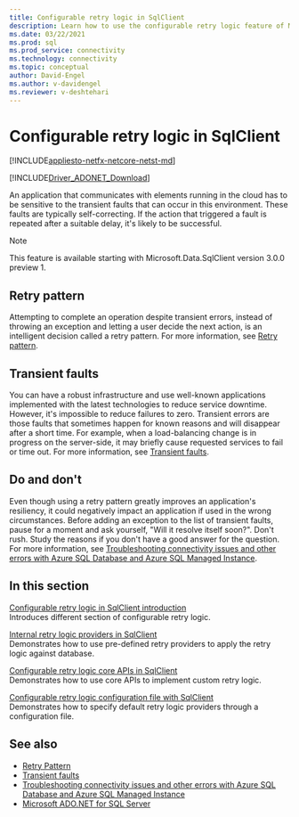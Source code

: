 ```yaml
---
title: Configurable retry logic in SqlClient
description: Learn how to use the configurable retry logic feature of Microsoft.Data.SqlClient when establishing a connection or executing a command.
ms.date: 03/22/2021
ms.prod: sql
ms.prod_service: connectivity
ms.technology: connectivity
ms.topic: conceptual
author: David-Engel
ms.author: v-davidengel
ms.reviewer: v-deshtehari
---
```

# Configurable retry logic in SqlClient

[!INCLUDE[appliesto-netfx-netcore-netst-md](../../includes/appliesto-netfx-netcore-netst-md.md)]

[!INCLUDE[Driver_ADONET_Download](../../includes/driver_adonet_download.md)]

An application that communicates with elements running in the cloud has to be sensitive to the transient faults that can occur in this environment. These faults are typically self-correcting. If the action that triggered a fault is repeated after a suitable delay, it's likely to be successful.

> [!NOTE]
> This feature is available starting with Microsoft.Data.SqlClient version 3.0.0 preview 1.

## Retry pattern

Attempting to complete an operation despite transient errors, instead of throwing an exception and letting a user decide the next action, is an intelligent decision called a retry pattern. For more information, see [Retry pattern](/azure/architecture/patterns/retry).

## Transient faults

You can have a robust infrastructure and use well-known applications implemented with the latest technologies to reduce service downtime. However, it's impossible to reduce failures to zero. Transient errors are those faults that sometimes happen for known reasons and will disappear after a short time. For example, when a load-balancing change is in progress on the server-side, it may briefly cause requested services to fail or time out. For more information, see [Transient faults](/azure/azure-sql/database/troubleshoot-common-connectivity-issues#transient-errors-transient-faults).

## Do and don't

Even though using a retry pattern greatly improves an application's resiliency, it could negatively impact an application if used in the wrong circumstances. Before adding an exception to the list of transient faults, pause for a moment and ask yourself, "Will it resolve itself soon?". Don't rush. Study the reasons if you don't have a good answer for the question. For more information, see [Troubleshooting connectivity issues and other errors with Azure SQL Database and Azure SQL Managed Instance](/azure/azure-sql/database/troubleshoot-common-errors-issues).

## In this section

[Configurable retry logic in SqlClient introduction](configurable-retry-logic-sqlclient-introduction.md)  
Introduces different section of configurable retry logic.

[Internal retry logic providers in SqlClient](internal-retry-logic-providers-sqlclient.md)  
Demonstrates how to use pre-defined retry providers to apply the retry logic against database.

[Configurable retry logic core APIs in SqlClient](configurable-retry-logic-core-apis-sqlclient.md)  
Demonstrates how to use core APIs to implement custom retry logic.

[Configurable retry logic configuration file with SqlClient](configurable-retry-logic-config-file-sqlclient.md)  
Demonstrates how to specify default retry logic providers through a configuration file.

## See also

- [Retry Pattern](/azure/architecture/patterns/retry)
- [Transient faults](/azure/azure-sql/database/troubleshoot-common-connectivity-issues#transient-errors-transient-faults)
- [Troubleshooting connectivity issues and other errors with Azure SQL Database and Azure SQL Managed Instance](/azure/azure-sql/database/troubleshoot-common-errors-issues)
- [Microsoft ADO.NET for SQL Server](microsoft-ado-net-sql-server.md)
